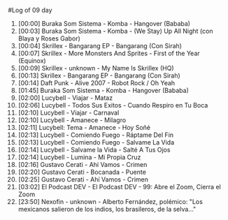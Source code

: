 #Log of 09 day

1. [00:00] Buraka Som Sistema - Komba - Hangover (Bababa)
1. [00:03] Buraka Som Sistema - Komba - (We Stay) Up All Night (con Blaya y Roses Gabor)
1. [00:04] Skrillex - Bangarang EP - Bangarang (Con Sirah)
1. [00:07] Skrillex - More Monsters And Sprites - First of the Year (Equinox)
1. [00:09] Skrillex - unknown - My Name Is Skrillex (HQ)
1. [00:13] Skrillex - Bangarang EP - Bangarang (Con Sirah)
1. [00:14] Daft Punk - Alive 2007 - Robot Rock / Oh Yeah
1. [01:45] Buraka Som Sistema - Komba - Hangover (Bababa)
1. [02:00] Lucybell - Viajar - Mataz
1. [02:06] Lucybell - Todos Sus Exitos - Cuando Respiro en Tu Boca
1. [02:10] Lucybell - Viajar - Carnaval
1. [02:10] Lucybell - Amanece - Milagro
1. [02:11] Lucybell: Tema - Amanece - Hoy Soñé
1. [02:13] Lucybell - Comiendo Fuego - Ráptame Del Fin
1. [02:13] Lucybell - Comiendo Fuego - Salvame La Vida
1. [02:14] Lucybell - Salvame la Vida - Salté A Tus Ojos
1. [02:14] Lucybell - Lumina - Mi Propia Cruz
1. [02:16] Gustavo Cerati - Ahí Vamos - Crimen
1. [02:20] Gustavo Cerati - Bocanada - Puente
1. [02:25] Gustavo Cerati - Ahí Vamos - Crimen
1. [03:02] El Podcast DEV - El Podcast DEV - 99: Abre el Zoom, Cierra el Zoom
1. [23:50] Nexofin - unknown - Alberto Fernández, polémico: "Los mexicanos salieron de los indios, los brasileros, de la selva..."

